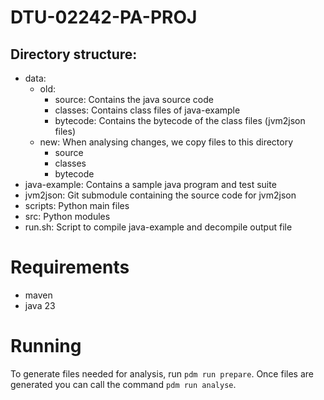 # DTU-02242-PA-PROJ

## Directory structure:
- data:
    - old: 
        - source: Contains the java source code
        - classes: Contains class files of java-example
        - bytecode: Contains the bytecode of the class files (jvm2json files)
    - new: When analysing changes, we copy files to this directory
        - source 
        - classes 
        - bytecode
- java-example: Contains a sample java program and test suite
- jvm2json: Git submodule containing the source code for jvm2json
- scripts: Python main files
- src: Python modules
- run.sh: Script to compile java-example and decompile output file

# Requirements
- maven
- java 23

# Running

To generate files needed for analysis, run `pdm run prepare`.
Once files are generated you can call the command `pdm run analyse`.
